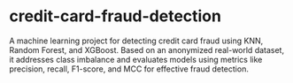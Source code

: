 # credit-card-fraud-detection
A machine learning project for detecting credit card fraud using KNN, Random Forest, and XGBoost. Based on an anonymized real-world dataset, it addresses class imbalance and evaluates models using metrics like precision, recall, F1-score, and MCC for effective fraud detection.
